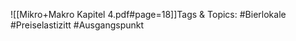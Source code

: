
![[Mikro+Makro Kapitel 4.pdf#page=18]]Tags & Topics:
   #Bierlokale
   #Preiselastizitt
   #Ausgangspunkt